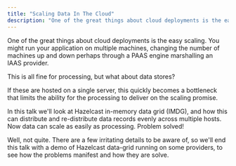 ```yaml
---
title: "Scaling Data In The Cloud"
description: "One of the great things about cloud deployments is the easy scaling."
---
```


One of the great things about cloud deployments is the easy scaling. You might run your application on multiple machines, changing the number of machines up and down perhaps through a PAAS engine marshalling an IAAS provider.

This is all fine for processing, but what about data stores?

If these are hosted on a single server, this quickly becomes a bottleneck that limits the ability for the processing to deliver on the scaling promise.

In this talk we'll look at Hazelcast in-memory data grid (IMDG), and how this can distribute and re-distribute data records evenly across multiple hosts. Now data can scale as easily as processing. Problem solved!

Well, not quite. There are a few irritating details to be aware of, so we'll end this talk with a demo of Hazelcast data-grid running on some providers, to see how the problems manifest and how they are solve.
